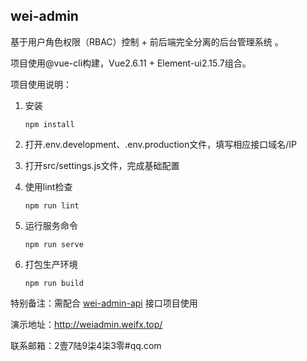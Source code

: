 ## wei-admin

基于用户角色权限（RBAC）控制 + 前后端完全分离的后台管理系统 。

项目使用@vue-cli构建，Vue2.6.11 + Element-ui2.15.7组合。

项目使用说明：

1. 安装

   ```shell
   npm install
   ```

2. 打开.env.development、.env.production文件，填写相应接口域名/IP

3. 打开src/settings.js文件，完成基础配置

4. 使用lint检查

   ```shell
   npm run lint
   ```

5. 运行服务命令

   ```shell
   npm run serve
   ```

6. 打包生产环境

   ```shell
   npm run build
   ```

特别备注：需配合 [wei-admin-api](https://github.com/lajixiaohao/wei-admin-api) 接口项目使用

演示地址：http://weiadmin.weifx.top/

联系邮箱：2壹7陆9柒4柒3零#qq.com